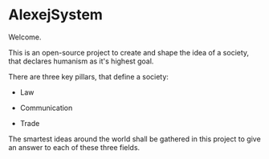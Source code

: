 # AlexejSystem
Welcome.

This is an open-source project to create and shape the idea of a society, that declares humanism as it's highest goal.

There are three key pillars, that define a society:

- Law

- Communication

- Trade

The smartest ideas around the world shall be gathered in this project to give an answer to each of these three fields.
